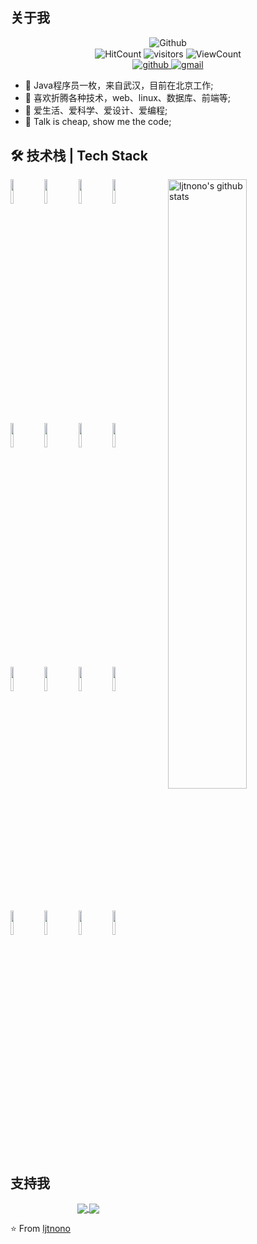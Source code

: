 <!-- 关于我 -->

## 关于我

<p align="center">
  <!-- 大图片 -->
  <img align="center" alt="Github" src="https://camo.githubusercontent.com/c18ad7d1f4275841d1d83ecd438d3fe514b1788f171259834f73fda02c719205/68747470733a2f2f7061312e6e61727669692e636f6d2f363538302f383039386336653932303733373638383965656230353332643966356130373233633464373366355f68712e676966" />
  <br />
  <img align="center" alt="HitCount" src="http://hits.dwyl.com/ljtnono/ljtnono.svg" />
  <img align="center" alt="visitors" src="https://visitor-badge.glitch.me/badge?page_id=ljtnono.ljtnono" />
  <img align="center" alt="ViewCount" src="https://views.whatilearened.today/views/github/ljtnono/ljtnono.svg" />
	<br />
  <!-- 联系我图标 -->
  <a align="center" alt="github" href="https://github.com/ljtnono">
  	<img src="https://img.shields.io/badge/-Github-000?style=flat&logo=Github&logoColor=white" alt="github" />
  </a>
  <a align="center" alt="gmail" href="mailto:ljtnono@gmail.com">
  	<img src="https://img.shields.io/badge/-Gmail-c14438?style=flat&logo=Gmail&logoColor=white" alt="gmail" />
  </a>
</p>

- 🚀 Java程序员一枚，来自武汉，目前在北京工作;
- 🌱 喜欢折腾各种技术，web、linux、数据库、前端等;
- 👯 爱生活、爱科学、爱设计、爱编程;
- 🤔 Talk is cheap, show me the code;

## 🛠 技术栈 | Tech Stack

<p>
  <a href="https://github.com/ljtnono">
    <img width="50%" align="right" alt="ljtnono's github stats" src="https://github-readme-stats.vercel.app/api?username=ljtnono&show_icons=true&hide_border=true" />
  </a>
  <!-- 使用语言 -->
 	<img width="10%" src="https://www.vectorlogo.zone/logos/java/java-ar21.svg" />
  <img width="10%" src="https://www.vectorlogo.zone/logos/python/python-ar21.svg" />
  <img width="10%" src="https://www.vectorlogo.zone/logos/javascript/javascript-ar21.svg" />
  <img width="10%" src="https://www.vectorlogo.zone/logos/gnu_bash/gnu_bash-ar21.svg" />
  <br />
  <!-- 框架 -->
  <img width="10%" src="https://www.vectorlogo.zone/logos/springio/springio-ar21.svg" />
  <img width="10%" src="https://www.vectorlogo.zone/logos/vuejs/vuejs-ar21.svg" />
  <img width="10%" src="https://www.vectorlogo.zone/logos/sass-lang/sass-lang-ar21.svg" />
  <img width="10%" src="https://www.vectorlogo.zone/logos/minioio/minioio-ar21.svg" />
  <br />
  <!-- 中间件 -->
  <img width="10%" src="https://www.vectorlogo.zone/logos/mysql/mysql-ar21.svg" />
  <img width="10%" src="https://www.vectorlogo.zone/logos/redis/redis-ar21.svg" />
  <img width="10%" src="https://www.vectorlogo.zone/logos/apache_kafka/apache_kafka-ar21.svg" />
  <img width="10%" src="https://www.vectorlogo.zone/logos/elastic/elastic-ar21.svg" />
  <br />
  <!-- 构建工具 -->
  <img width="10%" src="https://www.vectorlogo.zone/logos/gitlab/gitlab-ar21.svg" />
  <img width="10%" src="https://www.vectorlogo.zone/logos/jenkins/jenkins-ar21.svg" />
  <img width="10%" src="https://www.vectorlogo.zone/logos/docker/docker-ar21.svg" />
  <img width="10%" src="https://www.vectorlogo.zone/logos/kubernetes/kubernetes-ar21.svg" />
</p>


## 支持我

<p align="center">
  <!-- 我主要的项目 -->
  <a href="https://github.com/ljtnono/re_backend">
    <img align="center" src="https://github-readme-stats.vercel.app/api/pin/?username=ljtnono&repo=re_backend" />
  </a>
  <a href="https://github.com/ljtnono/mydoc">
    <img align="center" src="https://github-readme-stats.vercel.app/api/pin/?username=ljtnono&repo=mydoc" />
  </a>
</p>

⭐️ From [ljtnono](https://github.com/ljtnono)
